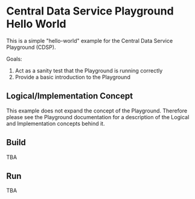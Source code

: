 # Central Data Service Playground Hello World
This is a simple "hello-world" example for the Central Data Service Playground (CDSP).

Goals:
1. Act as a sanity test that the Playground is running correctly
2. Provide a basic introduction to the Playground
## Logical/Implementation Concept
This example does not expand the concept of the Playground. Therefore please see the Playground documentation for a description of the Logical and Implementation concepts behind it.

## Build
TBA
## Run
TBA
